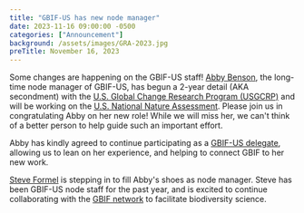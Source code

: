 ```yaml
---
title: "GBIF-US has new node manager" 
date: 2023-11-16 09:00:00 -0500 
categories: ["Announcement"] 
background: /assets/images/GRA-2023.jpg
preTitle: November 16, 2023
---
```


Some changes are happening on the GBIF-US staff! [Abby Benson](https://www.usgs.gov/staff-profiles/abby-benson), the long-time node manager of GBIF-US, has begun a 2-year detail (AKA secondment) with the [U.S. Global Change Research Program (USGCRP)](https://www.globalchange.gov/) and will be working on the [U.S. National Nature Assessment](https://www.globalchange.gov/our-work/national-nature-assessment). Please join us in congratulating Abby on her new role! While we will miss her, we can't think of a better person to help guide such an important effort.  

Abby has kindly agreed to continue participating as a [GBIF-US delegate](https://www.gbif.org/country/US/summary), allowing us to lean on her experience, and helping to connect GBIF to her new work.

[Steve Formel](https://www.usgs.gov/staff-profiles/stephen-k-formel) is stepping in to fill Abby's shoes as node manager.  Steve has been GBIF-US node staff for the past year, and is excited to continue collaborating with the [GBIF network](https://www.gbif.org/what-is-gbif) to facilitate biodiversity science.


